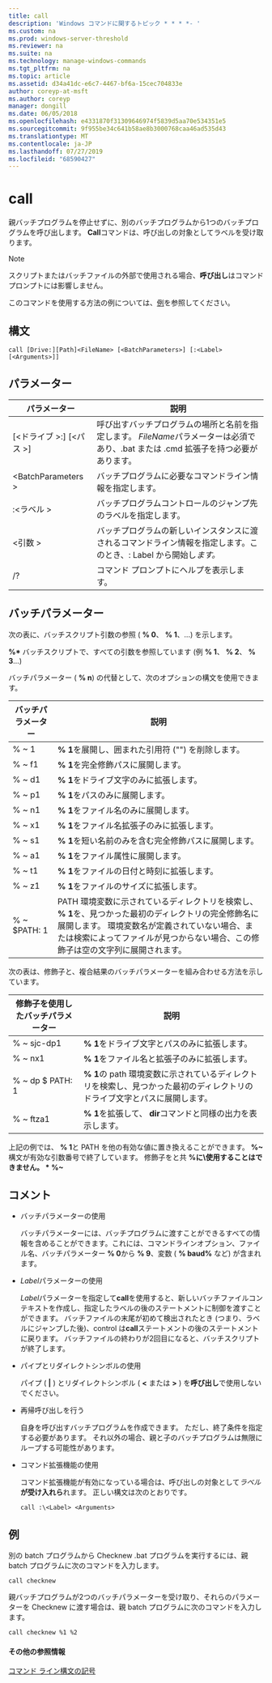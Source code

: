 ```yaml
---
title: call
description: 'Windows コマンドに関するトピック * * * *- '
ms.custom: na
ms.prod: windows-server-threshold
ms.reviewer: na
ms.suite: na
ms.technology: manage-windows-commands
ms.tgt_pltfrm: na
ms.topic: article
ms.assetid: d34a41dc-e6c7-4467-bf6a-15cec704833e
author: coreyp-at-msft
ms.author: coreyp
manager: dongill
ms.date: 06/05/2018
ms.openlocfilehash: e4331870f31309646974f5839d5aa70e534351e5
ms.sourcegitcommit: 9f955be34c641b58ae8b3000768caa46ad535d43
ms.translationtype: MT
ms.contentlocale: ja-JP
ms.lasthandoff: 07/27/2019
ms.locfileid: "68590427"
---
```

# <a name="call"></a>call



親バッチプログラムを停止せずに、別のバッチプログラムから1つのバッチプログラムを呼び出します。 **Call**コマンドは、呼び出しの対象としてラベルを受け取ります。

> [!NOTE]
> スクリプトまたはバッチファイルの外部で使用される場合、**呼び出し**はコマンドプロンプトには影響しません。

このコマンドを使用する方法の例については、[例](#BKMK_examples)を参照してください。

## <a name="syntax"></a>構文

```
call [Drive:][Path]<FileName> [<BatchParameters>] [:<Label> [<Arguments>]]
```

## <a name="parameters"></a>パラメーター

|           パラメーター           |                                                                         説明                                                                          |
|-------------------------------|--------------------------------------------------------------------------------------------------------------------------------------------------------------|
| [\<ドライブ >:] [\<パス >]<FileName> | 呼び出すバッチプログラムの場所と名前を指定します。 *FileName*パラメーターは必須であり、.bat または .cmd 拡張子を持つ必要があります。 |
|      \<BatchParameters >       |                                            バッチプログラムに必要なコマンドライン情報を指定します。                                             |
|           :\<ラベル >           |                                            バッチプログラムコントロールのジャンプ先のラベルを指定します。                                             |
|         \<引数 >          |                     バッチプログラムの新しいインスタンスに渡されるコマンドライン情報を指定します。このとき、: Label から開始し*ます。*                     |
|              /?               |                                                             コマンド プロンプトにヘルプを表示します。                                                             |

## <a name="batch-parameters"></a>バッチパラメーター

次の表に、バッチスクリプト引数の参照 ( **% 0**、 **% 1**、...) を示します。

**%\*** バッチスクリプトで、すべての引数を参照しています (例 **% 1**、 **% 2**、 **% 3**...)

バッチパラメーター ( **% n**) の代替として、次のオプションの構文を使用できます。

|バッチパラメーター|説明|
|---------------|-----------|
|% ~ 1|**% 1**を展開し、囲まれた引用符 ("") を削除します。|
|% ~ f1|**% 1**を完全修飾パスに展開します。|
|% ~ d1|**% 1**をドライブ文字のみに拡張します。|
|% ~ p1|**% 1**をパスのみに展開します。|
|% ~ n1|**% 1**をファイル名のみに展開します。|
|% ~ x1|**% 1**をファイル名拡張子のみに拡張します。|
|% ~ s1|**% 1**を短い名前のみを含む完全修飾パスに展開します。|
|% ~ a1|**% 1**をファイル属性に展開します。|
|% ~ t1|**% 1**をファイルの日付と時刻に拡張します。|
|% ~ z1|**% 1**をファイルのサイズに拡張します。|
|% ~ $PATH: 1|PATH 環境変数に示されているディレクトリを検索し、 **% 1**を、見つかった最初のディレクトリの完全修飾名に展開します。 環境変数名が定義されていない場合、または検索によってファイルが見つからない場合、この修飾子は空の文字列に展開されます。|

次の表は、修飾子と、複合結果のバッチパラメーターを組み合わせる方法を示しています。

|修飾子を使用したバッチパラメーター|説明|
|-----------------------------|-----------|
|% ~ sjc-dp1|**% 1**をドライブ文字とパスのみに拡張します。|
|% ~ nx1|**% 1**をファイル名と拡張子のみに拡張します。|
|% ~ dp $ PATH: 1|**% 1**の path 環境変数に示されているディレクトリを検索し、見つかった最初のディレクトリのドライブ文字とパスに展開します。|
|% ~ ftza1|**% 1**を拡張して、 **dir**コマンドと同様の出力を表示します。|

上記の例では、 **% 1**と PATH を他の有効な値に置き換えることができます。 <strong>%~</strong>構文が有効な引数番号で終了しています。 修飾子をと共 **%に\\使用することはできません。 \*** <strong>%~</strong>

## <a name="remarks"></a>コメント

-   バッチパラメーターの使用

    バッチパラメーターには、バッチプログラムに渡すことができるすべての情報を含めることができます。これには、コマンドラインオプション、ファイル名、バッチパラメーター **% 0**から **% 9**、変数 ( **% baud%** など) が含まれます。
-   *Label*パラメーターの使用

    *Label*パラメーターを指定して**call**を使用すると、新しいバッチファイルコンテキストを作成し、指定したラベルの後のステートメントに制御を渡すことができます。 バッチファイルの末尾が初めて検出されたとき (つまり、ラベルにジャンプした後)、control は**call**ステートメントの後のステートメントに戻ります。 バッチファイルの終わりが2回目になると、バッチスクリプトが終了します。
-   パイプとリダイレクトシンボルの使用

    パイプ ( **|** ) とリダイレクトシンボル ( **<** または **>** ) を**呼び出し**で使用しないでください。
-   再帰呼び出しを行う

    自身を呼び出すバッチプログラムを作成できます。 ただし、終了条件を指定する必要があります。 それ以外の場合、親と子のバッチプログラムは無限にループする可能性があります。
-   コマンド拡張機能の使用

    コマンド拡張機能が有効になっている場合は、呼び出しの対象として*ラベル***が受け入れら**れます。 正しい構文は次のとおりです。

    `call :\<Label> <Arguments>`

## <a name="BKMK_examples"></a>例

別の batch プログラムから Checknew .bat プログラムを実行するには、親 batch プログラムに次のコマンドを入力します。
```
call checknew
```
親バッチプログラムが2つのバッチパラメーターを受け取り、それらのパラメーターを Checknew に渡す場合は、親 batch プログラムに次のコマンドを入力します。
```
call checknew %1 %2
```

#### <a name="additional-references"></a>その他の参照情報

[コマンド ライン構文の記号](command-line-syntax-key.md)
